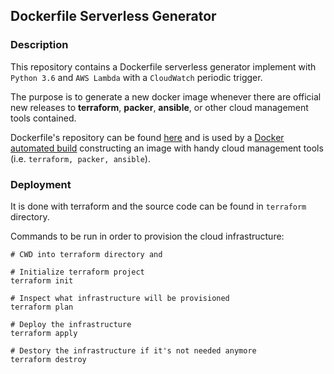 ## Dockerfile Serverless Generator

### Description

This repository contains a Dockerfile serverless generator implement with `Python 3.6` and `AWS Lambda` with a `CloudWatch` periodic trigger.

The purpose is to generate a new docker image whenever there are official new releases to **terraform**, **packer**, **ansible**, or other cloud management tools contained.

Dockerfile's repository can be found [here](https://github.com/ccurcanu/docker-cloud-tools) and is used by a [Docker automated build](https://hub.docker.com/r/ccurcanu/cloud-tools/) constructing an image with handy cloud management tools (i.e. ```terraform, packer, ansible```).  


### Deployment

It is done with terraform and the source code can be found in ```terraform``` directory.

Commands to be run in order to provision the cloud infrastructure:

```
# CWD into terraform directory and

# Initialize terraform project
terraform init

# Inspect what infrastructure will be provisioned
terraform plan

# Deploy the infrastructure
terraform apply

# Destory the infrastructure if it's not needed anymore
terraform destroy

```
